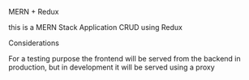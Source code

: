 
MERN + Redux

this is a MERN Stack Application CRUD using Redux

Considerations

For a testing purpose the frontend will be served from the backend in production, but in development it will be served using a proxy


